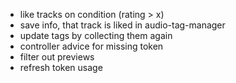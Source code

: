- like tracks on condition (rating > x)
- save info, that track is liked in audio-tag-manager
- update tags by collecting them again
- controller advice for missing token
- filter out previews
- refresh token usage